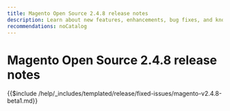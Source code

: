 ```yaml
---
title: Magento Open Source 2.4.8 release notes
description: Learn about new features, enhancements, bug fixes, and known issues in the 2.4.8 Magento Open Source release.
recommendations: noCatalog
---
```


# Magento Open Source 2.4.8 release notes

{{$include /help/_includes/templated/release/fixed-issues/magento-v2.4.8-beta1.md}}
